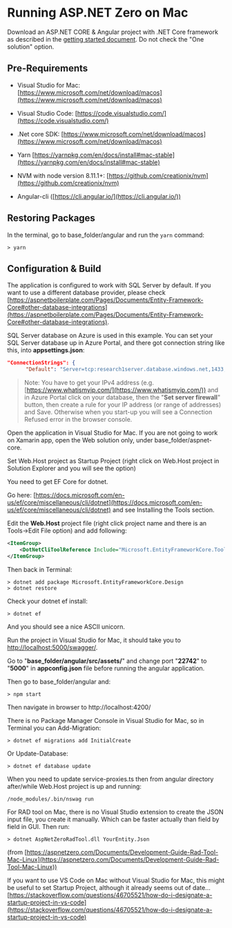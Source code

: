 # Running ASP.NET Zero on Mac

Download an ASP.NET CORE & Angular project with .NET Core framework as described in the [getting started document](Getting-Started-Angular.md). Do not check the "One solution" option.

## Pre-Requirements

 -  Visual Studio for Mac: [https://www.microsoft.com/net/download/macos](https://www.microsoft.com/net/download/macos)
 -  Visual Studio Code: [https://code.visualstudio.com/](https://code.visualstudio.com/)
 -  .Net core SDK: [https://www.microsoft.com/net/download/macos](https://www.microsoft.com/net/download/macos)

 -  Yarn [https://yarnpkg.com/en/docs/install#mac-stable](https://yarnpkg.com/en/docs/install#mac-stable)
 -  NVM with node version 8.11.1+: [https://github.com/creationix/nvm](https://github.com/creationix/nvm)
 -  Angular-cli ([https://cli.angular.io/](https://cli.angular.io/))

## Restoring Packages

In the terminal, go to base_folder/angular and run the `yarn` command:

	> yarn

## Configuration & Build

The application is configured to work with SQL Server by default. If you want to use a different database provider, please check [https://aspnetboilerplate.com/Pages/Documents/Entity-Framework-Core#other-database-integrations](https://aspnetboilerplate.com/Pages/Documents/Entity-Framework-Core#other-database-integrations).

SQL Server database on Azure is used in this example. You can set your SQL Server database up in Azure Portal, and there got connection string like this, into **appsettings.json**: 

```json
"ConnectionStrings": {
      "Default": "Server=tcp:research1server.database.windows.net,1433;Initial Catalog={my db name};Persist Security Info=False;User ID={my_id};Password={my password};MultipleActiveResultSets=False;Encrypt=True;TrustServerCertificate=False;Connection Timeout=30;"}, 
```

> Note: You have to get your IPv4 address (e.g. [https://www.whatismyip.com/](https://www.whatismyip.com/)) and in Azure Portal  click on your database, then the "**Set server firewall**" button, then create a rule for your IP address (or range of addresses) and Save.  Otherwise when you start-up you will see a Connection Refused error in the browser console.

Open the application in Visual Studio for Mac.  If you are not going to work on Xamarin app, open the Web solution only, under base_folder/aspnet-core.

Set Web.Host project as Startup Project (right click on Web.Host project in Solution Explorer and you will see the option)

You need to get EF Core for dotnet. 

Go here: [https://docs.microsoft.com/en-us/ef/core/miscellaneous/cli/dotnet](https://docs.microsoft.com/en-us/ef/core/miscellaneous/cli/dotnet) and see Installing the Tools section. 

Edit the **Web.Host** project file (right click project name and there is an Tools->Edit File option) and add following:

```xml
<ItemGroup>
    <DotNetCliToolReference Include="Microsoft.EntityFrameworkCore.Tools.DotNet" Version="2.0.0" />
</ItemGroup>
```

Then back in Terminal:

	> dotnet add package Microsoft.EntityFrameworkCore.Design 
	> dotnet restore

Check your dotnet ef install:

	> dotnet ef

And you should see a nice ASCII unicorn.


Run the project in Visual Studio for Mac, it should take you to [http://localhost:5000/swagger/](http://localhost:5000/swagger/).

Go to "**base_folder/angular/src/assets/**" and change port "**22742**" to "**5000**" in **appconfig.json** file before running the angular application.

Then go to base_folder/angular and:

	> npm start

Then navigate in browser to http://localhost:4200/

There is no Package Manager Console in Visual Studio for Mac, so in Terminal you can Add-Migration:

	> dotnet ef migrations add InitialCreate

Or Update-Database:

	> dotnet ef database update

When you need to update service-proxies.ts then from angular directory after/while Web.Host project is up and running:

	/node_modules/.bin/nswag run


For RAD tool on Mac, there is no Visual Studio extension to create the JSON input file, you create it manually. Which can be faster actually than field by field in GUI. Then run:

	> dotnet AspNetZeroRadTool.dll YourEntity.Json

(from [https://aspnetzero.com/Documents/Development-Guide-Rad-Tool-Mac-Linux](https://aspnetzero.com/Documents/Development-Guide-Rad-Tool-Mac-Linux))


If you want to use VS Code on Mac without Visual Studio for Mac, this might be useful to set Startup Project, although it already seems out of date...
[https://stackoverflow.com/questions/46705521/how-do-i-designate-a-startup-project-in-vs-code](https://stackoverflow.com/questions/46705521/how-do-i-designate-a-startup-project-in-vs-code)
